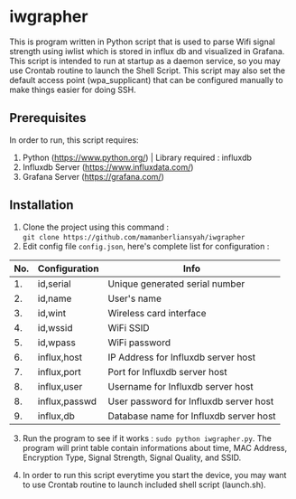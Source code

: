 # iwgrapher
This is program written in Python script that is used to parse Wifi signal strength using iwlist which is stored in influx db and visualized in Grafana. This script is intended to run at startup as a daemon service, so you may use Crontab routine to launch the Shell Script. This script may also set the default access point (wpa_supplicant) that can be configured manually to make things easier for doing SSH.

## Prerequisites
In order to run, this script requires:
1. Python (https://www.python.org/) | Library required : influxdb
2. Influxdb Server (https://www.influxdata.com/)
3. Grafana Server (https://grafana.com/)

## Installation
1. Clone the project using this command :<br />`git clone https://github.com/mamanberliansyah/iwgrapher` <br />
2. Edit config file `config.json`, here's complete list for configuration :

| No. | Configuration | Info |
| --- | ------------- | ----------- |
| 1.  | id,serial | Unique generated serial number |
| 2.  | id,name | User's name |
| 3.  | id,wint | Wireless card interface |
| 4.  | id,wssid | WiFi SSID |
| 5.  | id,wpass | WiFi password |
| 6.  | influx,host | IP Address for Influxdb server host |
| 7.  | influx,port | Port for Influxdb server host |
| 8.  | influx,user | Username for Influxdb server host |
| 8.  | influx,passwd | User password for Influxdb server host |
| 9.  | influx,db | Database name for Influxdb server host |

3. Run the program to see if it works : `sudo python iwgrapher.py`. The program will print table contain informations about time, MAC Address, Encryption Type, Signal Strength, Signal Quality, and SSID. <br />

4. In order to run this script everytime you start the device, you may want to use Crontab routine to launch included shell script (launch.sh).
